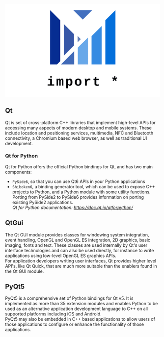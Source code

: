 <img src="logo_1.png">

## Qt
Qt is set of cross-platform C++ libraries that implement high-level APIs for accessing many aspects of modern desktop and mobile systems. These include location and positioning services, multimedia, NFC and Bluetooth connectivity, a Chromium based web browser, as well as traditional UI development. <br />

### Qt for Python
Qt for Python offers the official Python bindings for Qt, and has two main components: <br />
- `PySide6`, so that you can use Qt6 APIs in your Python applications
- `Shiboken6`, a binding generator tool, which can be used to expose C++ projects to Python, and a Python module with some utility functions. <br />
Porting from PySide2 to PySide6 provides information on porting existing PySide2 applications. <br />
*Qt for Python documentation: https://doc.qt.io/qtforpython/*

## QtGui
The Qt GUI module provides classes for windowing system integration, event handling, OpenGL and OpenGL ES integration, 2D graphics, basic imaging, fonts and text. These classes are used internally by Qt's user interface technologies and can also be used directly, for instance to write applications using low-level OpenGL ES graphics APIs. <br />
For application developers writing user interfaces, Qt provides higher level API's, like Qt Quick, that are much more suitable than the enablers found in the Qt GUI module.

## PyQt5
PyQt5 is a comprehensive set of Python bindings for Qt v5. It is implemented as more than 35 extension modules and enables Python to be used as an alternative application development language to C++ on all supported platforms including iOS and Android. <br /> PyQt5 may also be embedded in C++ based applications to allow users of those applications to configure or enhance the functionality of those applications.
